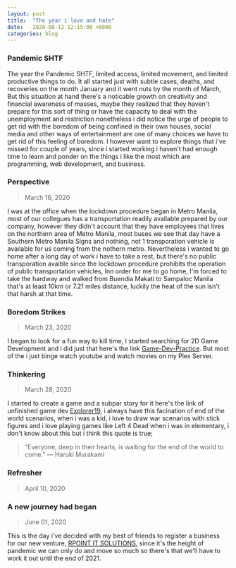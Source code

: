 ```yaml
---
layout: post
title:  "The year i love and hate"
date:   2020-08-12 12:15:00 +0800
categories: blog
---
```

### Pandemic SHTF

The year the Pandemic SHTF, limited access, limited movement, and limited productive things to do. It all started just with subtle cases, deaths, and recoveries on the month January and it went nuts by the month of March, But this situation at hand there's a noticable growth on creativity and financial awareness of masses, maybe they realized that they haven't prepare for this sort of thing or have the capacity to deal with the unemployment and restriction nonetheless i did notice the urge of people to get rid with the boredom of being confined in their own houses, social media and other ways of entertainment are one of many choices we have to get rid of this feeling of boredom. I however want to explore things that i've missed for couple of years, since i started working i haven't had enough time to learn and ponder on the things i like the most which are programming, web development, and business.


### Perspective
>March 16, 2020

I was at the office when the lockdown procedure began in Metro Manila, most of our collegues has a transportation readily available prepared by our company, however they didn't account that they have employees that lives on the northern area of Metro Manila, most buses we see that day have a Southern Metro Manila Signs and nothing, not 1 transporation vehicle is available for us coming from the nothern metro. Nevertheless i wanted to go home after a long day of work i have to take a rest, but there's no public transporation avaible since the lockdown procedure prohibits the operation of public transportation vehicles, Inn order for me to go home, I'm forced to take the hardway and walked from Buendia Makati to Sampaloc Manila that's at least 10km or 7.21 miles distance, luckily the heat of the sun isn't that harsh at that time.


### Boredom Strikes 
>March 23, 2020

I began to look for a fun way to kill time, I started searching for 2D Game Development and i did just that here's the link [Game-Dev-Practice](https://github.com/AdrianDucao/Game-Dev-Practice). But most of the i just binge watch youtube and watch movies on my Plex Server.


### Thinkering 
>March 28, 2020

I started to create a game and a subpar story for it here's the link of unfinished game dev [Explorer19](https://github.com/AdrianDucao/Explorer19), i always have this facination of end of the world scenarios, when i was a kid, i love to draw war scenarios with stick figures and i love playing games like Left 4 Dead when i was in elementary, i don't know about this but i think this quote is true;
>“Everyone, deep in their hearts, is waiting for the end of the world to come.” — Haruki Murakami

###  Refresher
>April 10, 2020

### A new journey had began
>June 01, 2020

This is the day i've decided with my best of friends to register a business for our new venture, [RPOINT IT SOLUTIONS](https://rpointsolution.com), since it's the height of pandemic we can only do and move so much so there's that we'll have to work it out until the end of 2021.